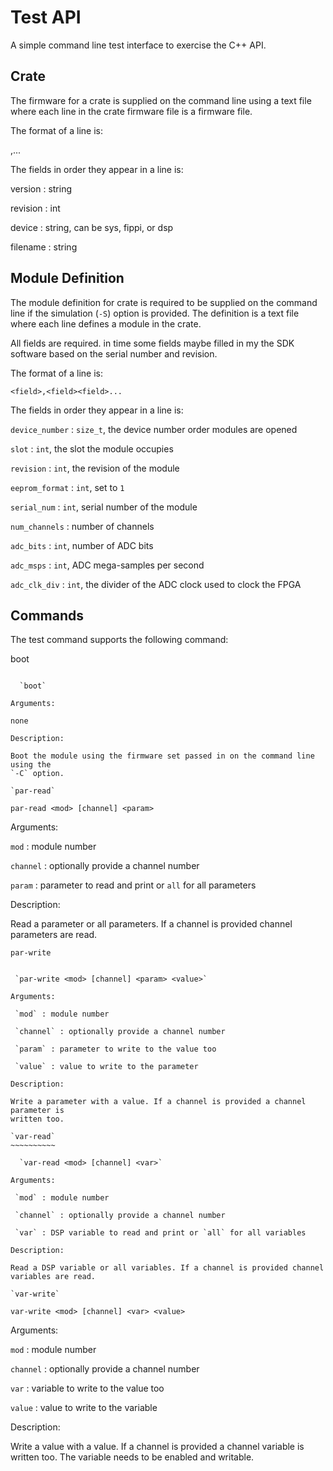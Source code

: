Test API
========

A simple command line test interface to exercise the C++ API.

Crate
-----

The firmware for a crate is supplied on the command line using a text file
where each line in the crate firmware file is a firmware file.

The format of a line is:

 <field>,<field><field>...

The fields in order they appear in a line is:

 version  : string

 revision : int

 device   : string, can be sys, fippi, or dsp

 filename : string


Module Definition
-----------------

The module definition for crate is required to be supplied on the command line
if the simulation (`-S`) option is provided. The definition is a text file
where each line defines a module in the crate.

All fields are required. in time some fields maybe filled in my the SDK
software based on the serial number and revision.

The format of a line is:

 `<field>,<field><field>...`

The fields in order they appear in a line is:

 `device_number` : `size_t`, the device number order modules are opened

 `slot` : `int`, the slot the module occupies

 `revision` : `int`, the revision of the module

 `eeprom_format` : `int`, set to `1`

 `serial_num` : `int`, serial number of the module

 `num_channels` : number of channels

 `adc_bits` : `int`, number of ADC bits

 `adc_msps` : `int`, ADC mega-samples per second

 `adc_clk_div` : `int`, the divider of the ADC clock used to clock the FPGA

Commands
--------

The test command supports the following command:

boot
~~~~

  `boot`

Arguments:

none

Description:

Boot the module using the firmware set passed in on the command line using the
`-C` option.

`par-read`
~~~~~~~~~~

  `par-read <mod> [channel] <param>`

Arguments:

 `mod` : module number

 `channel` : optionally provide a channel number

 `param` : parameter to read and print or `all` for all parameters

Description:

Read a parameter or all parameters. If a channel is provided channel parameters
are read.

`par-write`
~~~~~~~~~~~

 `par-write <mod> [channel] <param> <value>`

Arguments:

 `mod` : module number

 `channel` : optionally provide a channel number

 `param` : parameter to write to the value too

 `value` : value to write to the parameter

Description:

Write a parameter with a value. If a channel is provided a channel parameter is
written too.

`var-read`
~~~~~~~~~~

  `var-read <mod> [channel] <var>`

Arguments:

 `mod` : module number

 `channel` : optionally provide a channel number

 `var` : DSP variable to read and print or `all` for all variables

Description:

Read a DSP variable or all variables. If a channel is provided channel
variables are read.

`var-write`
~~~~~~~~~~~

 `var-write <mod> [channel] <var> <value>`

Arguments:

 `mod` : module number

 `channel` : optionally provide a channel number

 `var` : variable to write to the value too

 `value` : value to write to the variable

Description:

Write a value with a value. If a channel is provided a channel variable is
written too. The variable needs to be enabled and writable.
